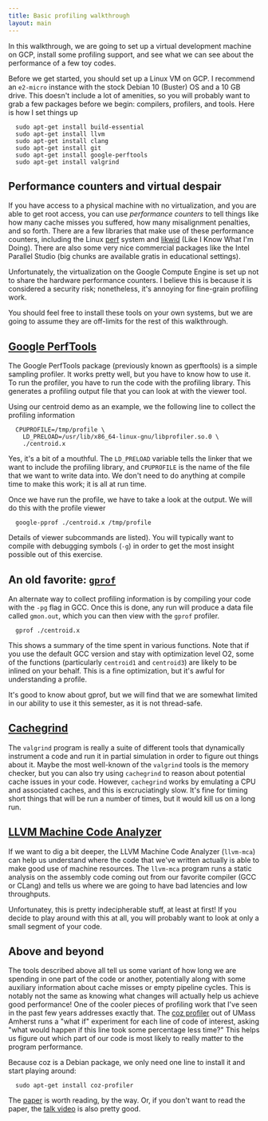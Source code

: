 ```yaml
---
title: Basic profiling walkthrough
layout: main
---
```


In this walkthrough, we are going to set up a virtual development machine on GCP, install some profiling support, and see what we can see about the performance of a few toy codes.

Before we get started, you should set up a Linux VM on GCP.  I recommend an `e2-micro` instance with the stock Debian 10 (Buster) OS and a 10 GB drive.
This doesn't include a lot of amenities, so you will probably want to grab a few packages before we begin: compilers, profilers, and tools.  Here is how I set things up

      sudo apt-get install build-essential
      sudo apt-get install llvm
      sudo apt-get install clang
      sudo apt-get install git
      sudo apt-get install google-perftools
      sudo apt-get install valgrind

## Performance counters and virtual despair

If you have access to a physical machine with no virtualization, and you are able to get root access, you can use *performance counters* to tell things like how many cache misses you suffered, how many misalignment penalties, and so forth.  There are a few libraries that make use of these performance counters, including the Linux [perf](https://perf.wiki.kernel.org/index.php/Tutorial) system and [likwid](https://hpc.fau.de/research/tools/likwid/) (Like I Know What I'm Doing).  There are also some very nice commercial packages like the Intel Parallel Studio (big chunks are available gratis in educational settings).

Unfortunately, the virtualization on the Google Compute Engine is set up not to share the hardware performance counters.  I believe this is because it is considered a security risk; nonetheless, it's annoying for fine-grain profiling work.

You should feel free to install these tools on your own systems, but we are going to assume they are off-limits for the rest of this walkthrough.

## [Google PerfTools](https://gperftools.github.io/gperftools/cpuprofile.html)

The Google PerfTools package (previously known as gperftools) is a simple sampling profiler.  It works pretty well, but you have to know how to use it.  To run the profiler, you have to run the code with the profiling library.  This generates a profiling output file that you can look at with the viewer tool.

Using our centroid demo as an example, we the following line to collect the profiling information

      CPUPROFILE=/tmp/profile \
        LD_PRELOAD=/usr/lib/x86_64-linux-gnu/libprofiler.so.0 \
        ./centroid.x

Yes, it's a bit of a mouthful.  The `LD_PRELOAD` variable tells the linker that we want to include the profiling library, and `CPUPROFILE` is the name of the file that we want to write data into.  We don't need to do anything at compile time to make this work; it is all at run time.

Once we have run the profile, we have to take a look at the output.  We will do this with the profile viewer

      google-pprof ./centroid.x /tmp/profile

Details of viewer subcommands are listed).
You will typically want to compile with debugging symbols (`-g`)
in order to get the most insight possible out of this exercise.

## An old favorite: [`gprof`](https://en.wikipedia.org/wiki/Gprof)

An alternate way to collect profiling information is by compiling your code with the `-pg` flag in GCC.  Once this is done, any run will produce a data file called `gmon.out`, which you can then view with the `gprof` profiler.

      gprof ./centroid.x

This shows a summary of the time spent in various functions.  Note that if you use the default GCC version and stay with optimization level O2, some of the functions (particularly `centroid1` and `centroid3`) are likely to be inlined on your behalf.  This is a fine optimization, but it's awful for understanding a profile.

It's good to know about gprof, but we will find that we are somewhat limited in our ability to use it this semester, as it is not thread-safe.

## [Cachegrind](https://www.valgrind.org/docs/manual/cg-manual.html)

The `valgrind` program is really a suite of different tools that dynamically instrument a code and run it in partial simulation in order to figure out things about it.  Maybe the most well-known of the `valgrind` tools is the memory checker, but you can also try using `cachegrind` to reason about potential cache issues in your code.  However, `cachegrind` works by emulating a CPU and associated caches, and this is excruciatingly slow.  It's fine for timing short things that will be run a number of times, but it would kill us on a long run.

## [LLVM Machine Code Analyzer](https://llvm.org/docs/CommandGuide/llvm-mca.html)

If we want to dig a bit deeper, the LLVM Machine Code Analyzer (`llvm-mca`) can help us understand where the code that we've written actually is able to make good use of machine resources.  The `llvm-mca` program runs a static analysis on the assembly code coming out from our favorite compiler (GCC or CLang) and tells us where we are going to have bad latencies and low throughputs.

Unfortunatey, this is pretty indecipherable stuff, at least at first!  If you decide to play around with this at all, you will probably want to look at only a small segment of your code.

## Above and beyond

The tools described above all tell us some variant of how long we are spending in one part of the code or another, potentially along with some auxiliary information about cache misses or empty pipeline cycles.  This is notably not the same as knowing what changes will actually help us achieve good performance!  One of the cooler pieces of profiling work that I've seen in the past few years addresses exactly that.  The [coz profiler](https://github.com/plasma-umass/coz) out of UMass Amherst runs a "what if" experiment for each line of code of interest, asking "what would happen if this line took some percentage less time?"  This helps us figure out which part of our code is most likely to really matter to the program performance.

Because coz is a Debian package, we only need one line to install it and start playing around:

      sudo apt-get install coz-profiler

The [paper](http://arxiv.org/pdf/1608.03676v1.pdf) is worth reading, by the way.  Or, if you don't want to read the paper, the [talk video](http://www.youtube.com/watch?v=jE0V-p1odPg&t=0m28s) is also pretty good.
